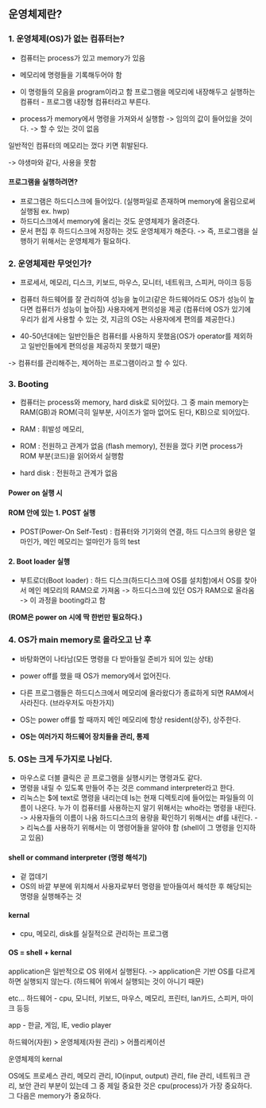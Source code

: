 ## 운영체제란?

### 1. 운영체제(OS)가 없는 컴퓨터는?

- 컴퓨터는 process가 있고 memory가 있음
- 메모리에 명령들을 기록해두어야 함
- 이 명령들의 모음을 program이라고 함
  프로그램을 메모리에 내장해두고 실행하는 컴퓨터 - 프로그램 내장형 컴퓨터라고 부른다.

- process가 memory에서 명령을 가져와서 실행함
  -> 임의의 값이 들어있을 것이다.
  -> 할 수 있는 것이 없음

일반적인 컴퓨터의 메모리는 껐다 키면 휘발된다.

-> 야생마와 같다, 사용을 못함

#### 프로그램을 실행하려면?

- 프로그램은 하드디스크에 들어있다. (실행파일로 존재하며 memory에 올림으로써 실행됨 ex. hwp)
- 하드디스크에서 memory에 올리는 것도 운영체제가 올려준다.
- 문서 편집 후 하드디스크에 저장하는 것도 운영체제가 해준다.
  -> 즉, 프로그램을 실행하기 위해서는 운영체제가 필요하다.

### 2. 운영체제란 무엇인가?

- 프로세서, 메모리, 디스크, 키보드, 마우스, 모니터, 네트워크, 스피커, 마이크 등등
- 컴퓨터 하드웨어를 잘 관리하여 성능을 높이고(같은 하드웨어라도 OS가 성능이 높다면 컴퓨터가 성능이 높아짐) 사용자에게 편의성을 제공 (컴퓨터에 OS가 있기에 우리가 쉽게 사용할 수 있는 것, 지금의 OS는 사용자에게 편의를 제공한다.)

- 40-50년대에는 일반인들은 컴퓨터를 사용하지 못했음(OS가 operator를 제외하고 일반인들에게 편의성을 제공하지 못했기 때문)

-> 컴퓨터를 관리해주는, 제어하는 프로그램이라고 할 수 있다.

### 3. Booting

- 컴퓨터는 process와 memory, hard disk로 되어있다.
  그 중 main memory는 RAM(GB)과 ROM(극히 일부분, 사이즈가 얼마 없어도 된다, KB)으로 되어있다.

- RAM : 휘발성 메모리,
- ROM : 전원하고 관계가 없음 (flash memory), 전원을 껐다 키면 process가 ROM 부분(코드)을 읽어와서 실행함
- hard disk : 전원하고 관계가 없음

#### Power on 실행 시

#### ROM 안에 있는 1. POST 실행

- POST(Power-On Self-Test) : 컴퓨터와 기기와의 연결, 하드 디스크의 용량은 얼마인가, 메인 메모리는 얼마인가 등의 test

#### 2. Boot loader 실행

- 부트로더(Boot loader) : 하드 디스크(하드디스크에 OS를 설치함)에서 OS를 찾아서 메인 메모리의 RAM으로 가져옴 -> 하드디스크에 있던 OS가 RAM으로 올라옴 -> 이 과정을 booting라고 함

**(ROM은 power on 시에 딱 한번만 필요하다.)**

### 4. OS가 main memory로 올라오고 난 후

- 바탕화면이 나타남(모든 명령을 다 받아들일 준비가 되어 있는 상태)
- power off를 했을 때 OS가 memory에서 없어진다.
- 다른 프로그램들은 하드디스크에서 메모리에 올라왔다가 종료하게 되면 RAM에서 사라진다. (브라우저도 마찬가지)
- OS는 power off를 할 때까지 메인 메모리에 항상 resident(상주), 상주한다.

- **OS는 여러가지 하드웨어 장치들을 관리, 통제**

### 5. OS는 크게 두가지로 나뉜다.

- 마우스로 더블 클릭은 곧 프로그램을 실행시키는 명령과도 같다.
- 명령을 내릴 수 있도록 만들어 주는 것은 command interpreter라고 한다.
- 리눅스는 \$에 text로 명령을 내리는데 ls는 현재 디렉토리에 들어있는 파일들의 이름이 나온다.
  누가 이 컴퓨터를 사용하는지 알기 위해서는 who라는 명령을 내린다.
  -> 사용자들의 이름이 나옴
  하드디스크의 용량을 확인하기 위해서는 df를 내린다.
  -> 리눅스를 사용하기 위해서는 이 명령어들을 알아야 함 (shell이 그 명령을 인지하고 있음)

#### shell or command interpreter (명령 해석기)

- 겉 껍데기
- OS의 바깥 부분에 위치해서 사용자로부터 명령을 받아들여서 해석한 후 해당되는 명령을 실행해주는 것

#### kernal

- cpu, 메모리, disk를 실질적으로 관리하는 프로그램

#### OS = shell + kernal

application은 일반적으로 OS 위에서 실행된다.
-> application은 기반 OS를 다르게 하면 실행되지 않는다. (하드웨어 위에서 실행되는 것이 아니기 때문)

etc... 하드웨어 - cpu, 모니터, 키보드, 마우스, 메모리, 프린터, lan카드, 스피커, 마이크 등등

app - 한글, 게임, IE, vedio player

하드웨어(자원) > 운영체제(자원 관리) > 어플리케이션

운영체제의 kernal

OS에도 프로세스 관리, 메모리 관리, IO(input, output) 관리, file 관리, 네트워크 관리, 보안 관리 부분이 있는데 그 중 제일 중요한 것은 cpu(process)가 가장 중요하다. 그 다음은 memory가 중요하다.

